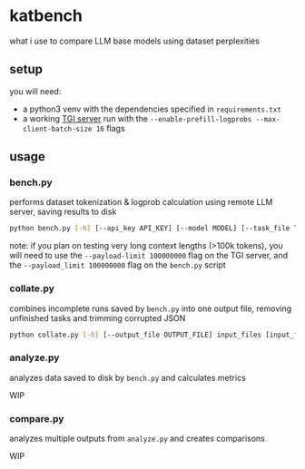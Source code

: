 # katbench
what i use to compare LLM base models using dataset perplexities

## setup

you will need:

- a python3 venv with the dependencies specified in `requirements.txt`
- a working [TGI server](https://huggingface.co/docs/text-generation-inference/en/index) run with the `--enable-prefill-logprobs --max-client-batch-size 16` flags

## usage

### bench.py

performs dataset tokenization & logprob calculation using remote LLM server, saving results to disk

```bash
python bench.py [-h] [--api_key API_KEY] [--model MODEL] [--task_file TASK_FILE] [--output_file OUTPUT_FILE] [--context_len CONTEXT_LEN] [--payload_limit PAYLOAD_LIMIT] base_url
```

note: if you plan on testing very long context lengths (>100k tokens), you will need to use the `--payload-limit 100000000` flag on the TGI server, and the `--payload_limit 100000000` flag on the `bench.py` script

### collate.py

combines incomplete runs saved by `bench.py` into one output file, removing unfinished tasks and trimming corrupted JSON

```bash
python collate.py [-h] [--output_file OUTPUT_FILE] input_files [input_files ...]
```

### analyze.py

analyzes data saved to disk by `bench.py` and calculates metrics

WIP

### compare.py

analyzes multiple outputs from `analyze.py` and creates comparisons

WIP